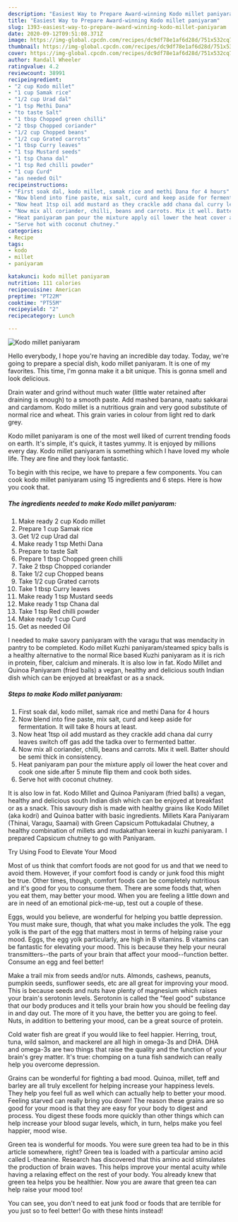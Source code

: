 ```yaml
---
description: "Easiest Way to Prepare Award-winning Kodo millet paniyaram"
title: "Easiest Way to Prepare Award-winning Kodo millet paniyaram"
slug: 1393-easiest-way-to-prepare-award-winning-kodo-millet-paniyaram
date: 2020-09-12T09:51:08.371Z
image: https://img-global.cpcdn.com/recipes/dc9df78e1af6d28d/751x532cq70/kodo-millet-paniyaram-recipe-main-photo.jpg
thumbnail: https://img-global.cpcdn.com/recipes/dc9df78e1af6d28d/751x532cq70/kodo-millet-paniyaram-recipe-main-photo.jpg
cover: https://img-global.cpcdn.com/recipes/dc9df78e1af6d28d/751x532cq70/kodo-millet-paniyaram-recipe-main-photo.jpg
author: Randall Wheeler
ratingvalue: 4.2
reviewcount: 38991
recipeingredient:
- "2 cup Kodo millet"
- "1 cup Samak rice"
- "1/2 cup Urad dal"
- "1 tsp Methi Dana"
- "to taste Salt"
- "1 tbsp Chopped green chilli"
- "2 tbsp Chopped coriander"
- "1/2 cup Chopped beans"
- "1/2 cup Grated carrots"
- "1 tbsp Curry leaves"
- "1 tsp Mustard seeds"
- "1 tsp Chana dal"
- "1 tsp Red chilli powder"
- "1 cup Curd"
- "as needed Oil"
recipeinstructions:
- "First soak dal, kodo millet, samak rice and methi Dana for 4 hours"
- "Now blend into fine paste, mix salt, curd and keep aside for fermentation. It will take 8 hours at least."
- "Now heat 1tsp oil add mustard as they crackle add chana dal curry leaves switch off gas add the tadka over to fermented batter."
- "Now mix all coriander, chilli, beans and carrots. Mix it well. Batter should be semi thick in consistency."
- "Heat paniyaram pan pour the mixture apply oil lower the heat cover and cook one side.after 5 minute flip them and cook both sides."
- "Serve hot with coconut chutney."
categories:
- Recipe
tags:
- kodo
- millet
- paniyaram

katakunci: kodo millet paniyaram 
nutrition: 111 calories
recipecuisine: American
preptime: "PT22M"
cooktime: "PT55M"
recipeyield: "2"
recipecategory: Lunch

---
```



![Kodo millet paniyaram](https://img-global.cpcdn.com/recipes/dc9df78e1af6d28d/751x532cq70/kodo-millet-paniyaram-recipe-main-photo.jpg)

Hello everybody, I hope you're having an incredible day today. Today, we're going to prepare a special dish, kodo millet paniyaram. It is one of my favorites. This time, I'm gonna make it a bit unique. This is gonna smell and look delicious.

Drain water and grind without much water (little water retained after draining is enough) to a smooth paste. Add mashed banana, naatu sakkarai and cardamom. Kodo millet is a nutritious grain and very good substitute of normal rice and wheat. This grain varies in colour from light red to dark grey.

Kodo millet paniyaram is one of the most well liked of current trending foods on earth. It's simple, it's quick, it tastes yummy. It is enjoyed by millions every day. Kodo millet paniyaram is something which I have loved my whole life. They are fine and they look fantastic.


To begin with this recipe, we have to prepare a few components. You can cook kodo millet paniyaram using 15 ingredients and 6 steps. Here is how you cook that.

<!--inarticleads1-->

##### The ingredients needed to make Kodo millet paniyaram:

1. Make ready 2 cup Kodo millet
1. Prepare 1 cup Samak rice
1. Get 1/2 cup Urad dal
1. Make ready 1 tsp Methi Dana
1. Prepare to taste Salt
1. Prepare 1 tbsp Chopped green chilli
1. Take 2 tbsp Chopped coriander
1. Take 1/2 cup Chopped beans
1. Take 1/2 cup Grated carrots
1. Take 1 tbsp Curry leaves
1. Make ready 1 tsp Mustard seeds
1. Make ready 1 tsp Chana dal
1. Take 1 tsp Red chilli powder
1. Make ready 1 cup Curd
1. Get as needed Oil


I needed to make savory paniyaram with the varagu that was mendacity in pantry to be completed. Kodo millet Kuzhi paniyaram/steamed spicy balls is a healthy alternative to the normal Rice based Kuzhi paniyaram as it is rich in protein, fiber, calcium and minerals. It is also low in fat. Kodo Millet and Quinoa Paniyaram (fried balls) a vegan, healthy and delicious south Indian dish which can be enjoyed at breakfast or as a snack. 

<!--inarticleads2-->

##### Steps to make Kodo millet paniyaram:

1. First soak dal, kodo millet, samak rice and methi Dana for 4 hours
1. Now blend into fine paste, mix salt, curd and keep aside for fermentation. It will take 8 hours at least.
1. Now heat 1tsp oil add mustard as they crackle add chana dal curry leaves switch off gas add the tadka over to fermented batter.
1. Now mix all coriander, chilli, beans and carrots. Mix it well. Batter should be semi thick in consistency.
1. Heat paniyaram pan pour the mixture apply oil lower the heat cover and cook one side.after 5 minute flip them and cook both sides.
1. Serve hot with coconut chutney.


It is also low in fat. Kodo Millet and Quinoa Paniyaram (fried balls) a vegan, healthy and delicious south Indian dish which can be enjoyed at breakfast or as a snack. This savoury dish is made with healthy grains like Kodo Millet (aka kodri) and Quinoa batter with basic ingredients. Millets Kara Paniyaram (Thinai, Varagu, Saamai) with Green Capsicum Pottukadalai Chutney, a healthy combination of millets and mudakathan keerai in kuzhi paniyaram. I prepared Capsicum chutney to go with Paniyaram. 

Try Using Food to Elevate Your Mood


Most of us think that comfort foods are not good for us and that we need to avoid them. However, if your comfort food is candy or junk food this might be true. Other times, though, comfort foods can be completely nutritious and it's good for you to consume them. There are some foods that, when you eat them, may better your mood. When you are feeling a little down and are in need of an emotional pick-me-up, test out a couple of these.

Eggs, would you believe, are wonderful for helping you battle depression. You must make sure, though, that what you make includes the yolk. The egg yolk is the part of the egg that matters most in terms of helping raise your mood. Eggs, the egg yolk particularly, are high in B vitamins. B vitamins can be fantastic for elevating your mood. This is because they help your neural transmitters--the parts of your brain that affect your mood--function better. Consume an egg and feel better!

Make a trail mix from seeds and/or nuts. Almonds, cashews, peanuts, pumpkin seeds, sunflower seeds, etc are all great for improving your mood. This is because seeds and nuts have plenty of magnesium which raises your brain's serotonin levels. Serotonin is called the "feel good" substance that our body produces and it tells your brain how you should be feeling day in and day out. The more of it you have, the better you are going to feel. Nuts, in addition to bettering your mood, can be a great source of protein.

Cold water fish are great if you would like to feel happier. Herring, trout, tuna, wild salmon, and mackerel are all high in omega-3s and DHA. DHA and omega-3s are two things that raise the quality and the function of your brain's grey matter. It's true: chomping on a tuna fish sandwich can really help you overcome depression. 

Grains can be wonderful for fighting a bad mood. Quinoa, millet, teff and barley are all truly excellent for helping increase your happiness levels. They help you feel full as well which can actually help to better your mood. Feeling starved can really bring you down! The reason these grains are so good for your mood is that they are easy for your body to digest and process. You digest these foods more quickly than other things which can help increase your blood sugar levels, which, in turn, helps make you feel happier, mood wise.

Green tea is wonderful for moods. You were sure green tea had to be in this article somewhere, right? Green tea is loaded with a particular amino acid called L-theanine. Research has discovered that this amino acid stimulates the production of brain waves. This helps improve your mental acuity while having a relaxing effect on the rest of your body. You already knew that green tea helps you be healthier. Now you are aware that green tea can help raise your mood too!

You can see, you don't need to eat junk food or foods that are terrible for you just so to feel better! Go  with  these hints  instead!

